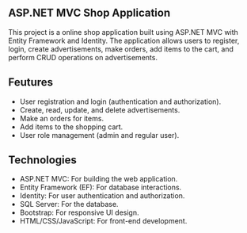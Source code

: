 ## ASP.NET MVC Shop Application
This project is a online shop application built using ASP.NET MVC with Entity Framework and Identity. The application allows users to register, login, create advertisements, make orders, add items to the cart, and perform CRUD operations on advertisements.

## Feutures
- User registration and login (authentication and authorization).
- Create, read, update, and delete advertisements.
- Make an orders for items.
- Add items to the shopping cart.
- User role management (admin and regular user).

## Technologies
- ASP.NET MVC: For building the web application.
- Entity Framework (EF): For database interactions.
- Identity: For user authentication and authorization.
- SQL Server: For the database.
- Bootstrap: For responsive UI design.
- HTML/CSS/JavaScript: For front-end development.
